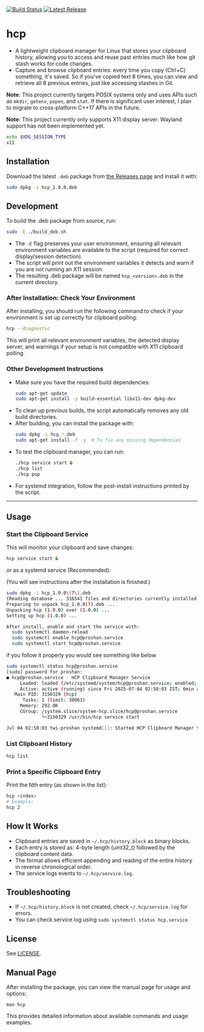 [![Build Status](https://github.com/Agent-Hellboy/hcp/actions/workflows/test.yml/badge.svg)](https://github.com/Agent-Hellboy/hcp/actions/workflows/test.yml)
[![Latest Release](https://img.shields.io/github/v/release/Agent-Hellboy/hcp?label=release)](https://github.com/Agent-Hellboy/hcp/releases)

# hcp

- A lightweight clipboard manager for Linux that stores your clipboard history, allowing you to access and reuse past entries much like how git stash works for code changes.
- Capture and browse clipboard entries: every time you copy (Ctrl+C) something, it's saved. So if you've copied text 8 times, you can view and retrieve all 8 previous entries, just like accessing stashes in Git.

**Note:** This project currently targets POSIX systems only and uses APIs such as `mkdir`, `getenv`, `popen`, and `stat`. If there is significant user interest, I plan to migrate to cross-platform C++17 APIs in the future.


**Note:** This project currently only supports X11 display server. Wayland support has not been implemented yet.
```bash
echo $XDG_SESSION_TYPE
x11
```

## Installation

Download the latest `.deb` package from [the Releases page](https://github.com/Agent-Hellboy/hcp/releases) and install it with:
```sh
sudo dpkg -i hcp_1.0.0.deb
```

## Development

To build the .deb package from source, run:

```sh
sudo -E ./build_deb.sh
```

- The `-E` flag preserves your user environment, ensuring all relevant environment variables are available to the script (required for correct display/session detection).
- The script will print out the environment variables it detects and warn if you are not running an X11 session.
- The resulting .deb package will be named `hcp_<version>.deb` in the current directory.

### After Installation: Check Your Environment
After installing, you should run the following command to check if your environment is set up correctly for clipboard polling:

```sh
hcp --diagnostic
```

This will print all relevant environment variables, the detected display server, and warnings if your setup is not compatible with X11 clipboard polling.

### Other Development Instructions
- Make sure you have the required build dependencies:
  ```sh
  sudo apt-get update
  sudo apt-get install -y build-essential libx11-dev dpkg-dev
  ```
- To clean up previous builds, the script automatically removes any old build directories.
- After building, you can install the package with:
  ```sh
  sudo dpkg -i hcp_*.deb
  sudo apt-get install -f -y  # To fix any missing dependencies
  ```
- To test the clipboard manager, you can run:
  ```sh
  ./hcp service start &
  ./hcp list
  ./hcp pop
  ```
- For systemd integration, follow the post-install instructions printed by the script.

---

## Usage

### Start the Clipboard Service
This will monitor your clipboard and save changes:
```sh
hcp service start &
```

or as a systemd service (Recommended):

(You will see instructions after the installation is finished.)
```bash
sudo dpkg -i hcp_1.0.0\(7\).deb 
(Reading database ... 316541 files and directories currently installed.)
Preparing to unpack hcp_1.0.0(7).deb ...
Unpacking hcp (1.0.0) over (1.0.0) ...
Setting up hcp (1.0.0) ...

After install, enable and start the service with:
  sudo systemctl daemon-reload
  sudo systemctl enable hcp@proshan.service
  sudo systemctl start hcp@proshan.service

```

if you follow it properly you would see something like below
```bash 
sudo systemctl status hcp@proshan.service
[sudo] password for proshan: 
● hcp@proshan.service - HCP Clipboard Manager Service
     Loaded: loaded (/etc/systemd/system/hcp@proshan.service; enabled; vendor preset: enabled)
     Active: active (running) since Fri 2025-07-04 02:50:03 IST; 6min ago
   Main PID: 3150329 (hcp)
      Tasks: 1 (limit: 38063)
     Memory: 292.0K
     CGroup: /system.slice/system-hcp.slice/hcp@proshan.service
             └─3150329 /usr/bin/hcp service start

Jul 04 02:50:03 twi-proshan systemd[1]: Started HCP Clipboard Manager Service.
```
### List Clipboard History
```sh
hcp list
```

### Print a Specific Clipboard Entry
Print the Nth entry (as shown in the list):
```sh
hcp <index>
# Example:
hcp 2
```

## How It Works
- Clipboard entries are saved in `~/.hcp/history.block` as binary blocks.
- Each entry is stored as: 4-byte length (uint32_t) followed by the clipboard content data.
- The format allows efficient appending and reading of the entire history in reverse chronological order.
- The service logs events to `~/.hcp/service.log`.

## Troubleshooting
- If `~/.hcp/history.block` is not created, check `~/.hcp/service.log` for errors.
- You can check service log using `sudo systemctl status hcp.service` 

## License
See [LICENSE](LICENSE).

## Manual Page

After installing the package, you can view the manual page for usage and options:

```
man hcp
```

This provides detailed information about available commands and usage examples.
